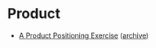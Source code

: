 # Product

- [A Product Positioning Exercise](https://www.aprildunford.com/post/a-product-positioning-exercise) ([archive](https://archive.ph/xONs7))